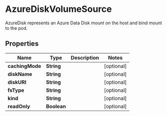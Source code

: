 

# AzureDiskVolumeSource

AzureDisk represents an Azure Data Disk mount on the host and bind mount to the pod.
## Properties

Name | Type | Description | Notes
------------ | ------------- | ------------- | -------------
**cachingMode** | **String** |  |  [optional]
**diskName** | **String** |  |  [optional]
**diskURI** | **String** |  |  [optional]
**fsType** | **String** |  |  [optional]
**kind** | **String** |  |  [optional]
**readOnly** | **Boolean** |  |  [optional]



